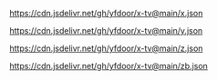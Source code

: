 https://cdn.jsdelivr.net/gh/yfdoor/x-tv@main/x.json

https://cdn.jsdelivr.net/gh/yfdoor/x-tv@main/y.json

https://cdn.jsdelivr.net/gh/yfdoor/x-tv@main/z.json

https://cdn.jsdelivr.net/gh/yfdoor/x-tv@main/zb.json